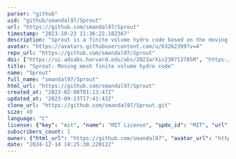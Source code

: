 ```yaml
---
parser: "github"
uid: "github/smandal97/Sprout"
url: "https://github.com/smandal97/Sprout"
timestamp: "2023-10-23 11:36:22.182367"
description: "Sprout is a finite volume hydro code based on the moving mesh approach. It uses a simple expanding Cartesian grid to track outflows for several orders of magnitudes in expansion."
avatar: "https://avatars.githubusercontent.com/u/63262399?v=4"
repo_url: "https://github.com/smandal97/Sprout"
doi: ["https://ui.adsabs.harvard.edu/abs/2023arXiv230713785M", "https://ui.adsabs.harvard.edu/abs/2023ascl.soft09018M/abstract"]
title: "Sprout: Moving mesh finite volume hydro code"
name: "Sprout"
full_name: "smandal97/Sprout"
html_url: "https://github.com/smandal97/Sprout"
created_at: "2023-02-08T01:13:47Z"
updated_at: "2023-09-13T17:41:43Z"
clone_url: "https://github.com/smandal97/Sprout.git"
size: 40
language: "C"
license: {"key": "mit", "name": "MIT License", "spdx_id": "MIT", "url": "https://api.github.com/licenses/mit", "node_id": "MDc6TGljZW5zZTEz"}
subscribers_count: 1
owner: {"html_url": "https://github.com/smandal97", "avatar_url": "https://avatars.githubusercontent.com/u/63262399?v=4", "login": "smandal97", "type": "User"}
date: "2024-12-14 14:25:30.220122"
---
```

